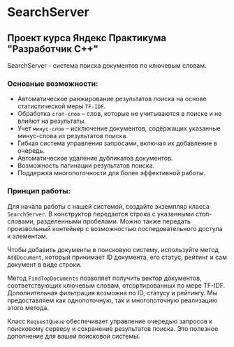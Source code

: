 # SearchServer

## Проект курса Яндекс Практикума "Разработчик С++"
SearchServer - система поиска документов по ключевым словам.

### Основные возможности:

- Автоматическое ранжирование результатов поиска на основе статистической меры `TF-IDF`.
- Обработка `стоп-слов` – слов, которые не учитываются в поиске и не влияют на результаты.
- Учет `минус-слов` – исключение документов, содержащих указанные минус-слова из результатов поиска.
- Гибкая система управления запросами, включая их добавление в очередь.
- Автоматическое удаление дубликатов документов.
- Возможность пагинации результатов поиска.
- Поддержка многопоточности для более эффективной работы.

### Принцип работы:

Для начала работы с нашей системой, создайте экземпляр класса `SearchServer`. В конструктор передается строка с указанными стоп-словами, разделенными пробелами. Можно также передать произвольный контейнер с возможностью последовательного доступа к элементам.

Чтобы добавить документы в поисковую систему, используйте метод `AddDocument`, который принимает ID документа, его статус, рейтинг и сам документ в виде строки.

Метод `FindTopDocuments` позволяет получить вектор документов, соответствующих ключевым словам, отсортированных по мере TF-IDF. Дополнительная фильтрация возможна по ID, статусу и рейтингу. Мы предоставляем как однопоточную, так и многопоточную реализацию этого метода.

Класс `RequestQueue` обеспечивает управление очередью запросов к поисковому серверу и сохранение результатов поиска. Это полезное дополнение для вашей поисковой системы.